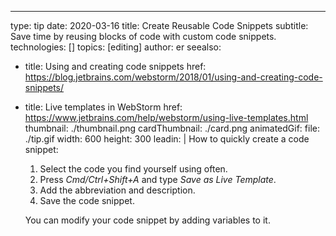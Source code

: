 ---
type: tip
date: 2020-03-16
title: Create Reusable Code Snippets
subtitle: Save time by reusing blocks of code with custom code snippets.
technologies: []
topics: [editing]
author: er
seealso:
- title: Using and creating code snippets
  href: https://blog.jetbrains.com/webstorm/2018/01/using-and-creating-code-snippets/
- title: Live templates in WebStorm
  href: https://www.jetbrains.com/help/webstorm/using-live-templates.html
thumbnail: ./thumbnail.png
cardThumbnail: ./card.png
animatedGif:
  file: ./tip.gif
  width: 600
  height: 300
leadin: |
  How to quickly create a code snippet:
  
    1. Select the code you find yourself using often.
    2. Press *Cmd/Ctrl+Shift+A* and type *Save as Live Template*.
    3. Add the abbreviation and description.
    4. Save the code snippet.
  
  You can modify your code snippet by adding variables to it.
